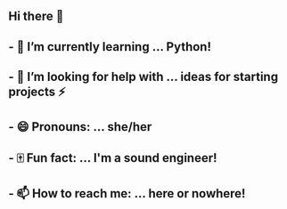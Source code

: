 ## Hi there 👋

## - 🌱 I’m currently learning ... Python!
## - 🤔 I’m looking for help with ... ideas for starting projects ⚡
## - 😄 Pronouns: ... she/her
## - 🀄 Fun fact: ... I'm a sound engineer!
## - 📫 How to reach me: ... here or nowhere!
<!--
**lainiemeow/lainiemeow** is a ✨ _special_ ✨ repository because its `README.md` (this file) appears on your GitHub profile.

Here are some ideas to get you started:

- 🔭 I’m currently working on ... 
- 🌱 I’m currently learning ...
- 👯 I’m looking to collaborate on ...
- 🤔 I’m looking for help with ...
- 💬 Ask me about ...
- 📫 How to reach me: ...
- 😄 Pronouns: ...
- ⚡ Fun fact: ...
-->
